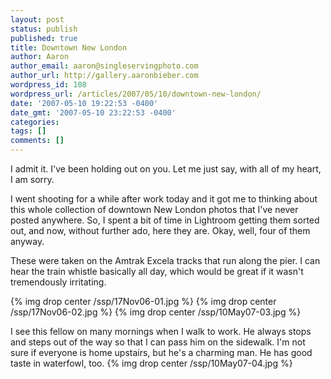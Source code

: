 ```yaml
---
layout: post
status: publish
published: true
title: Downtown New London
author: Aaron
author_email: aaron@singleservingphoto.com
author_url: http://gallery.aaronbieber.com
wordpress_id: 108
wordpress_url: /articles/2007/05/10/downtown-new-london/
date: '2007-05-10 19:22:53 -0400'
date_gmt: '2007-05-10 23:22:53 -0400'
categories:
tags: []
comments: []
---
```

I admit it. I've been holding out on you. Let me just say, with all of
my heart, I am sorry.

I went shooting for a while after work today and it got me to thinking
about this whole collection of downtown New London photos that I've
never posted anywhere. So, I spent a bit of time in Lightroom getting
them sorted out, and now, without further ado, here they are. Okay,
well, four of them anyway.

These were taken on the Amtrak Excela tracks that run along the pier. I
can hear the train whistle basically all day, which would be great if it
wasn't tremendously irritating.

{% img drop center /ssp/17Nov06-01.jpg %}
 {% img drop center /ssp/17Nov06-02.jpg %}
 {% img drop center /ssp/10May07-03.jpg %}

I see this fellow on many mornings when I walk to work. He always stops
and steps out of the way so that I can pass him on the sidewalk. I'm not
sure if everyone is home upstairs, but he's a charming man. He has good
taste in waterfowl, too.
 {% img drop center /ssp/10May07-04.jpg %}
